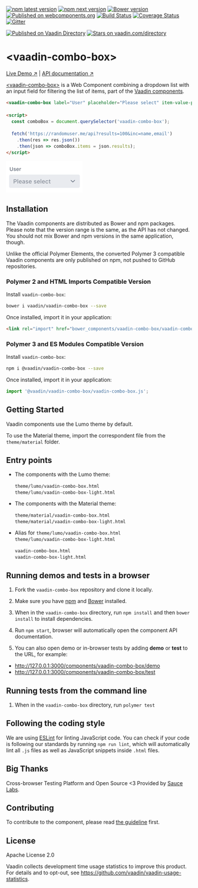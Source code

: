 [![npm latest version](https://badgen.net/npm/v/@vaadin/vaadin-combo-box/latest)](https://www.npmjs.com/package/@vaadin/vaadin-combo-box)
[![npm next version](https://badgen.net/npm/v/@vaadin/vaadin-combo-box/next)](https://www.npmjs.com/package/@vaadin/vaadin-combo-box)
[![Bower version](https://badgen.net/github/release/vaadin/vaadin-combo-box)](https://github.com/vaadin/vaadin-combo-box/releases)
[![Published on webcomponents.org](https://img.shields.io/badge/webcomponents.org-published-blue.svg)](https://www.webcomponents.org/element/vaadin/vaadin-combo-box)
[![Build Status](https://travis-ci.org/vaadin/vaadin-combo-box.svg?branch=master)](https://travis-ci.org/vaadin/vaadin-combo-box)
[![Coverage Status](https://coveralls.io/repos/github/vaadin/vaadin-combo-box/badge.svg?branch=master)](https://coveralls.io/github/vaadin/vaadin-combo-box?branch=master)
[![Gitter](https://badges.gitter.im/Join%20Chat.svg)](https://gitter.im/vaadin/web-components?utm_source=badge&utm_medium=badge&utm_campaign=pr-badge)

[![Published on Vaadin  Directory](https://img.shields.io/badge/Vaadin%20Directory-published-00b4f0.svg)](https://vaadin.com/directory/component/vaadinvaadin-combo-box)
[![Stars on vaadin.com/directory](https://img.shields.io/vaadin-directory/star/vaadinvaadin-combo-box.svg)](https://vaadin.com/directory/component/vaadinvaadin-combo-box)

# &lt;vaadin-combo-box&gt;

[Live Demo ↗](https://vaadin.com/components/vaadin-combo-box/html-examples)
|
[API documentation ↗](https://vaadin.com/components/vaadin-combo-box/html-api)

[&lt;vaadin-combo-box&gt;](https://vaadin.com/components/vaadin-combo-box) is a Web Component combining a dropdown list with an input field for filtering the list of items, part of the [Vaadin components](https://vaadin.com/components).

<!--
```
<custom-element-demo height="300">
  <template>
    <script src="../webcomponentsjs/webcomponents-lite.js"></script>
    <link rel="import" href="vaadin-combo-box.html">
    <custom-style>
      <style>
        vaadin-combo-box {
          width: 300px;
        }
      </style>
    </custom-style>
    <next-code-block></next-code-block>
  </template>
</custom-element-demo>
```
-->
```html
<vaadin-combo-box label="User" placeholder="Please select" item-value-path="email" item-label-path="email"></vaadin-combo-box>

<script>
  const comboBox = document.querySelector('vaadin-combo-box');

  fetch('https://randomuser.me/api?results=100&inc=name,email')
    .then(res => res.json())
    .then(json => comboBox.items = json.results);
</script>
```

[<img src="https://raw.githubusercontent.com/vaadin/vaadin-combo-box/master/screenshot.png" width="208" alt="Screenshot of vaadin-combo-box" />](https://vaadin.com/components/vaadin-combo-box)

## Installation

The Vaadin components are distributed as Bower and npm packages.
Please note that the version range is the same, as the API has not changed.
You should not mix Bower and npm versions in the same application, though.

Unlike the official Polymer Elements, the converted Polymer 3 compatible Vaadin components
are only published on npm, not pushed to GitHub repositories.

### Polymer 2 and HTML Imports Compatible Version

Install `vaadin-combo-box`:

```sh
bower i vaadin/vaadin-combo-box --save
```

Once installed, import it in your application:

```html
<link rel="import" href="bower_components/vaadin-combo-box/vaadin-combo-box.html">
```
### Polymer 3 and ES Modules Compatible Version

Install `vaadin-combo-box`:

```sh
npm i @vaadin/vaadin-combo-box --save
```

Once installed, import it in your application:

```js
import '@vaadin/vaadin-combo-box/vaadin-combo-box.js';
```

## Getting Started

Vaadin components use the Lumo theme by default.

To use the Material theme, import the correspondent file from the `theme/material` folder.

## Entry points

- The components with the Lumo theme:

  `theme/lumo/vaadin-combo-box.html`  
  `theme/lumo/vaadin-combo-box-light.html`

- The components with the Material theme:

  `theme/material/vaadin-combo-box.html`  
  `theme/material/vaadin-combo-box-light.html`

- Alias for `theme/lumo/vaadin-combo-box.html`  
  `theme/lumo/vaadin-combo-box-light.html`

  `vaadin-combo-box.html`  
  `vaadin-combo-box-light.html`


## Running demos and tests in a browser

1. Fork the `vaadin-combo-box` repository and clone it locally.

1. Make sure you have [npm](https://www.npmjs.com/) and [Bower](https://bower.io) installed.

1. When in the `vaadin-combo-box` directory, run `npm install` and then `bower install` to install dependencies.

1. Run `npm start`, browser will automatically open the component API documentation.

1. You can also open demo or in-browser tests by adding **demo** or **test** to the URL, for example:

  - http://127.0.0.1:3000/components/vaadin-combo-box/demo
  - http://127.0.0.1:3000/components/vaadin-combo-box/test


## Running tests from the command line

1. When in the `vaadin-combo-box` directory, run `polymer test`


## Following the coding style

We are using [ESLint](http://eslint.org/) for linting JavaScript code. You can check if your code is following our standards by running `npm run lint`, which will automatically lint all `.js` files as well as JavaScript snippets inside `.html` files.


## Big Thanks

Cross-browser Testing Platform and Open Source <3 Provided by [Sauce Labs](https://saucelabs.com).


## Contributing

  To contribute to the component, please read [the guideline](https://github.com/vaadin/vaadin-core/blob/master/CONTRIBUTING.md) first.


## License

Apache License 2.0

Vaadin collects development time usage statistics to improve this product. For details and to opt-out, see https://github.com/vaadin/vaadin-usage-statistics.
